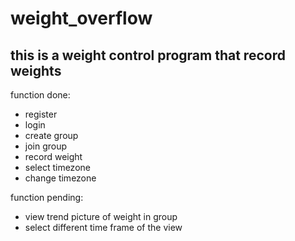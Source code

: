 # weight_overflow


## this is a weight control program that record weights


function done:
* register
* login
* create group
* join group
* record weight
* select timezone
* change timezone

function pending:
* view trend picture of weight in group
* select different time frame of the view
